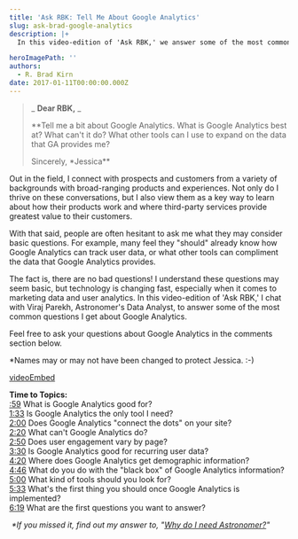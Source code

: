 ```yaml
---
title: 'Ask RBK: Tell Me About Google Analytics'
slug: ask-brad-google-analytics
description: |+
  In this video-edition of 'Ask RBK,' we answer some of the most common questions we hear about Google Analytics.

heroImagePath: ''
authors:
  - R. Brad Kirn
date: 2017-01-11T00:00:00.000Z
---
```


> _ **Dear RBK,** _  
>   
> **Tell me a bit about Google Analytics. What is Google Analytics&nbsp;best at? What can't it do? What other tools can I use to expand on the data that GA provides me?  
>   
> Sincerely, \*Jessica**

Out in the field, I connect with prospects and customers from a variety of backgrounds with broad-ranging products and experiences. Not only do I thrive on these conversations, but I also view them as a key way to learn about how their products work and where third-party services provide greatest value to their customers.

With that said, people are often hesitant to ask me what they may consider basic questions. For example, many feel they "should" already know how Google Analytics can track user data, or what other tools can compliment the data that Google Analytics provides.  
  
The fact is, there are no bad questions! I understand these questions may seem basic, but technology is changing fast, especially when it comes to marketing data and user analytics. In this video-edition of 'Ask RBK,' I chat with Viraj Parekh, Astronomer's Data Analyst, to answer some of the most common questions I get about Google Analytics.

Feel free to ask your questions about Google Analytics in the comments section below.

\*Names may or may not have been changed to protect Jessica. :-)

[videoEmbed](//www.youtube.com/embed/_dcwHs5y7oo)

**Time to Topics:**  
[:59](https://youtu.be/_dcwHs5y7oo?t=58) What is Google Analytics good for?  
[1:33](https://www.youtube.com/watch?v=_dcwHs5y7oo#) Is Google Analytics the only tool I need?  
[2:00](https://www.youtube.com/watch?v=_dcwHs5y7oo#) Does Google Analytics "connect the dots" on your site?  
[2:20](https://www.youtube.com/watch?v=_dcwHs5y7oo#) What can't Google Analytics do?  
[2:50](https://www.youtube.com/watch?v=_dcwHs5y7oo#) Does user engagement vary by page?  
[3:30](https://www.youtube.com/watch?v=_dcwHs5y7oo#) Is Google Analytics good for recurring user data?  
[4:20](https://www.youtube.com/watch?v=_dcwHs5y7oo#) Where does Google Analytics get demographic information?  
[4:46](https://www.youtube.com/watch?v=_dcwHs5y7oo#) What do you do with the "black box" of Google Analytics information?  
[5:00](https://www.youtube.com/watch?v=_dcwHs5y7oo#) What kind of tools should you look for?  
[5:33](https://www.youtube.com/watch?v=_dcwHs5y7oo#) What's the first thing you should once Google Analytics is implemented?  
[6:19](https://www.youtube.com/watch?v=_dcwHs5y7oo#) What are the first questions you want to answer?

_&nbsp;\*If you missed it, find out my answer to, "[Why do I need Astronomer?](https://www.astronomer.io/blog/ask-brad-why-do-i-need-astronomer)"&nbsp;_

&nbsp;

&nbsp;

